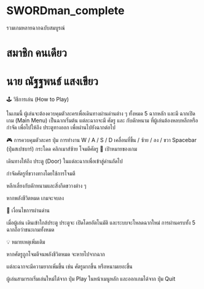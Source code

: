 # SWORDman_complete
รวมเกมหลายฉากฉบับสมบูรณ์

#  สมาชิก คนเดียว
 # นาย ณัฐฐพนธ์ แสงเขียว    





🕹️ วิธีการเล่น (How to Play)

ในเกมนี้ ผู้เล่นจะต้องควบคุมตัวละครเพื่อเดินทางผ่านด่านต่าง ๆ ทั้งหมด 5 ฉากหลัก และมี ฉากเปิดเกม (Main Menu) เป็นฉากเริ่มต้น
แต่ละฉากจะมี ศัตรู และ กับดักหนาม ที่ผู้เล่นต้องหลบหลีกหรือกำจัด เพื่อไปให้ถึง ประตูทางออก เพื่อผ่านไปยังฉากต่อไป

🎮 การควบคุมตัวละคร
ปุ่ม	การทำงาน
W / A / S / D	เคลื่อนที่ขึ้น / ซ้าย / ลง / ขวา
Spacebar (ปุ่มสเปซบาร์)	กระโดด
คลิกเมาส์ซ้าย	โจมตีศัตรู
🎯 เป้าหมายของเกม

เดินทางให้ถึง ประตู (Door) ในแต่ละฉากเพื่อเข้าสู่ด่านถัดไป

กำจัดศัตรูที่ขวางทางโดยใช้การโจมตี

หลีกเลี่ยงกับดักหนามและสิ่งกีดขวางต่าง ๆ

หากพลังชีวิตหมด เกมจะจบลง

🏁 เงื่อนไขการผ่านด่าน

เมื่อผู้เล่น เดินเข้าใกล้ประตู ประตูจะ เปิดโดยอัตโนมัติ และระบบจะโหลดฉากใหม่
การผ่านครบทั้ง 5 ฉากถือว่าชนะเกมทั้งหมด

💡 หมายเหตุเพิ่มเติม

หากศัตรูถูกโจมตีจนพลังชีวิตหมด จะหายไปจากฉาก

แต่ละฉากจะมีความยากเพิ่มขึ้น เช่น ศัตรูมากขึ้น หรือหนามเยอะขึ้น

ผู้เล่นสามารถเริ่มเล่นใหม่ได้จาก ปุ่ม Play ในหน้าเมนูหลัก และออกเกมได้จาก ปุ่ม Quit
